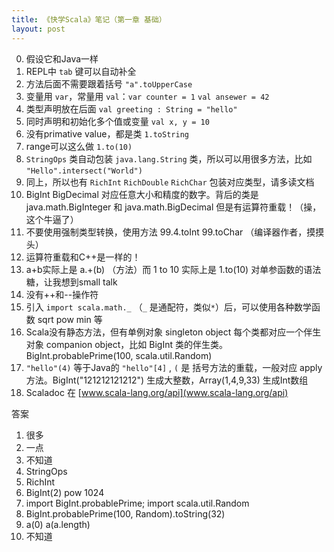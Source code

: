```yaml
---
title: 《快学Scala》笔记（第一章 基础）
layout: post
---
```


0. 假设它和Java一样
1. REPL中 `tab` 键可以自动补全
2. 方法后面不需要跟着括号 `"a".toUpperCase`
3. 变量用 `var`，常量用 `val`：`var counter = 1` `val ansewer = 42`
3. 类型声明放在后面 `val greeting : String = "hello"`
5. 同时声明和初始化多个值或变量 `val x, y = 10`
6. 没有primative value，都是类 `1.toString`
7. range可以这么做 `1.to(10)`
8. `StringOps` 类自动包装 `java.lang.String` 类，所以可以用很多方法，比如 `"Hello".intersect("World")`
9. 同上，所以也有 `RichInt` `RichDouble` `RichChar` 包装对应类型，请多读文档
10. BigInt BigDecimal 对应任意大小和精度的数字。背后的类是 java.math.BigInteger 和 java.math.BigDecimal 但是有运算符重载！（操，这个牛逼了）
11. 不要使用强制类型转换，使用方法 99.4.toInt 99.toChar （编译器作者，摸摸头）
12. 运算符重载和C++是一样的！
13. a+b实际上是 a.+(b) （方法）而 1 to 10 实际上是 1.to(10) 对单参函数的语法糖，让我想到small talk
14. 没有++和--操作符
15. 引入 `import scala.math._` （`_` 是通配符，类似`*`）后，可以使用各种数学函数 sqrt pow min 等
16. Scala没有静态方法，但有单例对象 singleton object 每个类都对应一个伴生对象 companion object，比如 BigInt 类的伴生类。 BigInt.probablePrime(100, scala.util.Random)
17. `"hello"(4)` 等于Java的 `"hello"[4]` , `(` 是 括号方法的重载，一般对应 apply方法。BigInt("121212121212") 生成大整数，Array(1,4,9,33) 生成Int数组
18. Scaladoc 在 [www.scala-lang.org/api](www.scala-lang.org/api)

答案

1. 很多
2. 一点
3. 不知道
4. StringOps
5. RichInt
6. BigInt(2) pow 1024
7. import BigInt.probablePrime; import scala.util.Random
8. BigInt.probablePrime(100, Random).toString(32)
9. a(0) a(a.length)
10. 不知道

